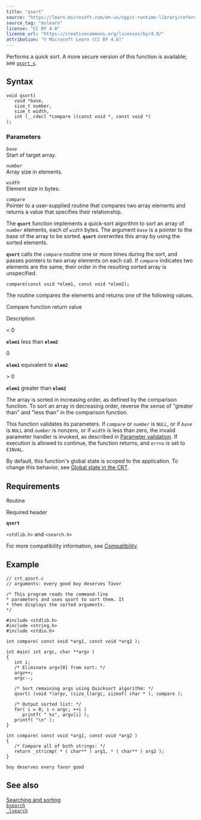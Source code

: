 ```yaml
---
title: "qsort"
source: "https://learn.microsoft.com/en-us/cpp/c-runtime-library/reference/qsort?view=msvc-170"
source_tag: "mslearn"
license: "CC BY 4.0"
license_url: "https://creativecommons.org/licenses/by/4.0/"
attribution: "© Microsoft Learn (CC BY 4.0)"
---
```

Performs a quick sort. A more secure version of this function is available; see [`qsort_s`](https://learn.microsoft.com/en-us/cpp/c-runtime-library/reference/qsort-s?view=msvc-170).

## Syntax

```
void qsort(
   void *base,
   size_t number,
   size_t width,
   int (__cdecl *compare )(const void *, const void *)
);
```

### Parameters

_`base`_  
Start of target array.

_`number`_  
Array size in elements.

_`width`_  
Element size in bytes.

_`compare`_  
Pointer to a user-supplied routine that compares two array elements and returns a value that specifies their relationship.

The **`qsort`** function implements a quick-sort algorithm to sort an array of _`number`_ elements, each of _`width`_ bytes. The argument _`base`_ is a pointer to the base of the array to be sorted. **`qsort`** overwrites this array by using the sorted elements.

**`qsort`** calls the _`compare`_ routine one or more times during the sort, and passes pointers to two array elements on each call. If _`compare`_ indicates two elements are the same, their order in the resulting sorted array is unspecified.

```
compare(const void *elem1, const void *elem2);
```

The routine compares the elements and returns one of the following values.

Compare function return value

Description

< 0

**`elem1`** less than **`elem2`**

0

**`elem1`** equivalent to **`elem2`**

\> 0

**`elem1`** greater than **`elem2`**

The array is sorted in increasing order, as defined by the comparison function. To sort an array in decreasing order, reverse the sense of "greater than" and "less than" in the comparison function.

This function validates its parameters. If _`compare`_ or _`number`_ is `NULL`, or if _`base`_ is `NULL` and _`number`_ is nonzero, or if _`width`_ is less than zero, the invalid parameter handler is invoked, as described in [Parameter validation](https://learn.microsoft.com/en-us/cpp/c-runtime-library/parameter-validation?view=msvc-170). If execution is allowed to continue, the function returns, and `errno` is set to `EINVAL`.

By default, this function's global state is scoped to the application. To change this behavior, see [Global state in the CRT](https://learn.microsoft.com/en-us/cpp/c-runtime-library/global-state?view=msvc-170).

## Requirements

Routine

Required header

**`qsort`**

`<stdlib.h>` and `<search.h>`

For more compatibility information, see [Compatibility](https://learn.microsoft.com/en-us/cpp/c-runtime-library/compatibility?view=msvc-170).

## Example

```
// crt_qsort.c
// arguments: every good boy deserves favor

/* This program reads the command-line
* parameters and uses qsort to sort them. It
* then displays the sorted arguments.
*/

#include <stdlib.h>
#include <string.h>
#include <stdio.h>

int compare( const void *arg1, const void *arg2 );

int main( int argc, char **argv )
{
   int i;
   /* Eliminate argv[0] from sort: */
   argv++;
   argc--;

   /* Sort remaining args using Quicksort algorithm: */
   qsort( (void *)argv, (size_t)argc, sizeof( char * ), compare );

   /* Output sorted list: */
   for( i = 0; i < argc; ++i )
      printf( " %s", argv[i] );
   printf( "\n" );
}

int compare( const void *arg1, const void *arg2 )
{
   /* Compare all of both strings: */
   return _stricmp( * ( char** ) arg1, * ( char** ) arg2 );
}
```

```
boy deserves every favor good
```

## See also

[Searching and sorting](https://learn.microsoft.com/en-us/cpp/c-runtime-library/searching-and-sorting?view=msvc-170)  
[`bsearch`](https://learn.microsoft.com/en-us/cpp/c-runtime-library/reference/bsearch?view=msvc-170)  
[`_lsearch`](https://learn.microsoft.com/en-us/cpp/c-runtime-library/reference/lsearch?view=msvc-170)